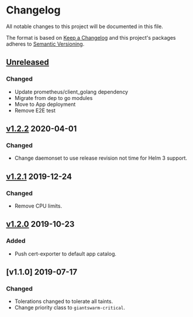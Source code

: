 # Changelog

All notable changes to this project will be documented in this file.

The format is based on [Keep a Changelog](http://keepachangelog.com/en/1.0.0/)
and this project's packages adheres to [Semantic Versioning](http://semver.org/spec/v2.0.0.html).

## [Unreleased]

### Changed
- Update prometheus/client_golang dependency
- Migrate from dep to go modules
- Move to App deployment
- Remove E2E test

## [v1.2.2] 2020-04-01

### Changed

- Change daemonset to use release revision not time for Helm 3 support.

## [v1.2.1] 2019-12-24

### Changed

- Remove CPU limits.

## [v1.2.0] 2019-10-23

### Added

- Push cert-exporter to default app catalog.

## [v1.1.0] 2019-07-17

### Changed

- Tolerations changed to tolerate all taints.
- Change priority class to `giantswarm-critical`.

[Unreleased]: https://github.com/giantswarm/cert-exporter/compare/v1.2.2...HEAD
[v1.2.2]: https://github.com/giantswarm/cert-exporter/releases/tag/v1.2.2
[v1.2.1]: https://github.com/giantswarm/cert-exporter/releases/tag/v1.2.1
[v1.2.0]: https://github.com/giantswarm/cert-exporter/releases/tag/v1.2.0
[v1.2.0]: https://github.com/giantswarm/cert-exporter/releases/tag/v1.1.0
